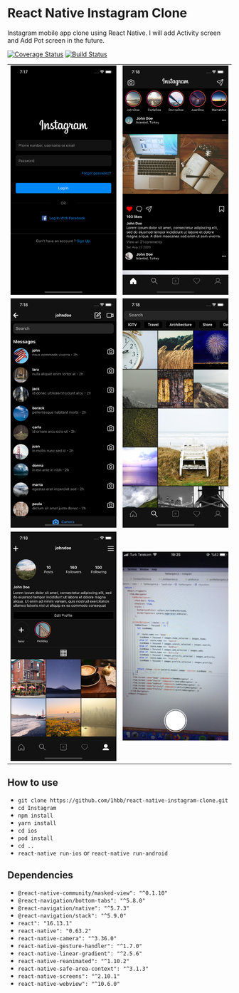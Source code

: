 # React Native Instagram Clone
Instagram mobile app clone using React Native. I will add Activity screen and Add Pot screen in the future.

[![Coverage Status](https://coveralls.io/repos/github/1hbb/react-native-instagram-clone/badge.svg?branch=master)](https://coveralls.io/github/1hbb/react-native-instagram-clone?branch=master)
[![Build Status](https://travis-ci.com/1hbb/react-native-instagram-clone.svg?branch=master)](https://travis-ci.com/1hbb/react-native-instagram-clone)

<table>
  <tr>
    <td><img src="./screenshots/loginScreen.png" width="400"></td>
    <td><img src="./screenshots/homeScreen.png" width="400"></td>
  <tr>
  <tr>
    <td><img src="./screenshots/dmScreen.png" width="400"></td>
    <td><img src="./screenshots/exploreScreen.png" width="400"></td>
  <tr>
  <tr>
    <td><img src="./screenshots/profileScreen.png" width="400"></td>
    <td><img src="./screenshots/cameraScreen.png" width="400"></td>
  <tr>
</table>

## How to use
- `git clone https://github.com/1hbb/react-native-instagram-clone.git`
- `cd Instagram`
- `npm install`
- `yarn install`
- `cd ios`
- `pod install` 
- `cd ..`
- `react-native run-ios` or `react-native run-android`


## Dependencies
- `@react-native-community/masked-view": "^0.1.10"`
- `@react-navigation/bottom-tabs": "^5.8.0"`
- `@react-navigation/native": "^5.7.3"`
- `@react-navigation/stack": "^5.9.0"`
- `react": "16.13.1"`
- `react-native": "0.63.2"`
- `react-native-camera": "^3.36.0"`
- `react-native-gesture-handler": "^1.7.0"`
- `react-native-linear-gradient": "^2.5.6"`
- `react-native-reanimated": "^1.10.2"`
- `react-native-safe-area-context": "^3.1.3"`
- `react-native-screens": "^2.10.1"`
- `react-native-webview": "^10.6.0"`
